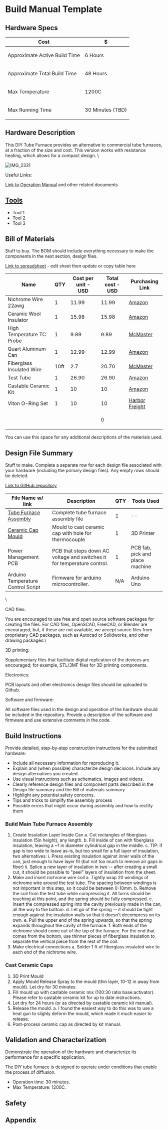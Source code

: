 # Build Manual Template

## Hardware Specs

| Cost                  | $           |
| --------------------- | ----------- |
| Approximate Active Build Time | <p>6 Hours<br></p> |
| Approximate Total Build Time    | <p>48 Hours<br></p> |
| Max Temperature    | <p>1200C<br></p> |
| Max Running Time    | <p>30 Minutes (TBD)<br></p> |

## Hardware Description

This DIY Tube Furnace provides an alternative to commercial tube furnaces, at a fraction of the size and cost. This version works with resistance heating, which allows for a compact design. \

![IMG_2331](https://github.com/hacker-fab/gitbook/assets/74506223/82ffe310-64e3-4a2d-bebc-953d48f2fe83)


Useful Links:

[Link to Operation Manual](https://docs.google.com/document/d/1WfECnmatf4ztq5hCbmSQNtmgw9UTvR6ndzOSvIV\_o5o/edit) and other related documents

## [Tools](https://docs.google.com/document/d/1vQ3mLdk9Qs4jteeLivA5NhKBnKZaRAJCvF41PBNDRNI/edit#bookmark=id.e9qhfw513e84)

* Tool 1
* Tool 2
* Tool 3

## Bill of Materials

Stuff to buy. The BOM should include everything necessary to make the components in the next section, design files.

[Link to spreadsheet](https://docs.google.com/spreadsheets/d/1tM25RrjC127YzbMv5\_YfaZUyqUb6dUSwdO-u9tCkjsk/edit#gid=0) - edit sheet then update or copy table here

| Name        | QTY         | Cost per unit - USD | Total cost - USD | Purchasing Link                                 |
| ----------- | ----------- | ------------------- | ---------------- | ----------------------------------------------- |
| Nichrome Wire 22awg      | 1          | 11.99                | 11.99              | [Amazon](https://www.amazon.com/Nichrome-80-Gauge-Resistance-Wire/dp/B07CHX2T52/ref=pd_bxgy_d_sccl_1/136-4311860-8506401?pd_rd_w=mXvnA&content-id=amzn1.sym.c51e3ad7-b551-4b1a-b43c-3cf69addb649&pf_rd_p=c51e3ad7-b551-4b1a-b43c-3cf69addb649&pf_rd_r=A4YSNT87EHM66DSPGVSH&pd_rd_wg=46Oul&pd_rd_r=80e8a761-f8df-4aab-ba5e-a662dc18b3fb&pd_rd_i=B07CHX2T52&psc=1) |
| Ceramic Wool Insulator      | 1           | 15.98                  | 15.98               | [Amazon](https://www.amazon.com/gp/product/B09R9NW7HG?ie=UTF8&th=1&linkCode=sl1&tag=projectsinfli-20&linkId=11036526d5c75fa2a69a66da4628a4e2&language=en_US&ref_=as_li_ss_tl)             |
| High Temperature TC Probe      | 1           | 9.89                  | 9.89               | [McMaster](https://www.mcmaster.com/3859K44/)             |
| Quart Aluminum Can      | 1           | 12.99                  | 12.99               | [Amazon](https://www.amazon.com/Empty-Quart-Paint-Unlined-Metal/dp/B015Y9OY4Y/ref=sr_1_3?crid=3VTGIYGJ30247&keywords=aluminum+can&qid=1707862429&s=hi&sprefix=aluminum+chan%2Ctools%2C123&sr=1-3)               |
| Fiberglass Insulated Wire      | 10ft           | 2.7                  | 20.70               | [McMaster](https://www.mcmaster.com/8209K15/)               |
| Test Tube      | 1           | 26.90                  | 26.90               | [Amazon](https://technicalglass.com/product/35cc-fused-quartz-test-tubes-w-lip/)               |
| Castable Ceramic Kit      | 1           | 10                  | 10               | [Amazon](https://www.amazon.com/)               |
| Viton O-Ring Set      | 1           | 10                  | 10               | [Harbor Freight](https://www.amazon.com/)               |
| <p><br></p> | <p><br></p> | <p><br></p>         | 0                | <p><br></p>                                     |



You can use this space for any additional descriptions of the materials used.

## Design File Summary

Stuff to make. Complete a separate row for each design file associated with your hardware (including the primary design files). Any empty rows should be deleted.

[Link to GitHub repository](https://github.com/orgs/hacker-fab/repositories)

| File Name w/ link                                                                                | Description                                                              | QTY | Tools Used                      |
| ------------------------------------------------------------------------------------------------ | ------------------------------------------------------------------------ | --- | ------------------------------- |
| [Tube Furnace Assembly](https://cad.onshape.com/documents/7ca245ff5619be80b9b7c11c/w/72634921600cf05b54213a5d/e/d22908dc7684c4069f65515b) | Complete tube furnace assembly file | 1   | --                      |
| [Ceramic Cap Mould](https://cad.onshape.com/documents/279b6d9d916df77415a78659/w/fec5166005d12b217a27bd33/e/638f8ec910503f23116640b0) | Mould to cast ceramic cap with hole for thermocouple | 1   | 3D Printer                      |
| Power Management PCB                                                                                | PCB that steps down AC voltage and switches it for temperature control. | 1   | PCB fab, pick and place machine |
| Arduino Temperature Control Script                                                                                  | Firmware for arduino microcontroller.                                        | N/A | Arduino Uno                     |

\


CAD files:

You are encouraged to use free and open source software packages for creating the files.  For  CAD files, OpenSCAD, FreeCAD, or Blender are encouraged, but, if these are not available, we accept source files from proprietary CAD packages, such as Autocad or Solidworks, and other drawing packages.\


3D printing:

Supplementary files that facilitate digital replication of the devices are encouraged; for example, STL/3MF files for 3D printing components.&#x20;



Electronics:

PCB layouts and other electronics design files should be uploaded to Github.



Software and firmware:

All software files used in the design and operation of the hardware should be included in the repository. Provide a description of the software and firmware and use extensive comments in the code.&#x20;

## Build Instructions

Provide detailed, step-by-step construction instructions for the submitted hardware:

* Include all necessary information for reproducing it.
* Explain and (when possible) characterize design decisions. Include any design alternatives you created.
* Use visual instructions such as schematics, images and videos.
* Clearly reference design files and component parts described in the Design file summary and the Bill of materials summary
* Highlight any potential safety concerns.
* Tips and tricks to simplify the assembly process
* Possible errors that might occur during assembly and how to rectify them

### Build Main Tube Furnace Assembly

1. Create Insulation Layer Inside Can
  a. Cut rectangles of fiberglass insulation (5in height), any length.
  b. Fill inside of can with fiberglass insulation, leaving a ~1 in diameter cylindrical gap in the middle.
  c. TIP: if gap is too wide to leave as-is, but too small for a full layer of insulation, two alternatives:
    i. Press existing insulation against inner walls of the can, just enough to have layer fit (but not too much to remove air gaps in fiber)
    ii. Splice a new layer of insulation in two -- after creating a small cut, it should be possible to "peel" layers of insulation from the sheet.
2. Make and insert nichrome wire coil
   a. Tightly wrap 20 windings of nichrome wire around the test tube. The spacing between windings is not important in this step, so it could be between 0-10mm.
   b. Remove the coil from the test tube while compressing it. All turns should be touching at this point, and the spring should be fully compressed.
   c. Insert the compressed spring into the cavity previously made in the can, all the way to the bottom.
   d. Let go of the spring -- it should be tight enough against the insulation walls so that it doesn't decompress on its own.
   e. Pull the upper end of the spring upwards, so that the spring expands throughout the cavity of the furnace.
   f. Both ends of the nichrome should come out of the top of the furnace. For the end that comes from the bottom, use thinner pieces of fiberglass insulation to separate the vertical piece from the rest of the coil.
4. Make electrical connections
   a. Solder 1 ft of fiberglass insulated wire to each end of the nichrome wire.

### Cast Ceramic Caps

1. 3D Print Mould
2. Apply Mould Release Spray to the mould (thin layer, 10-12 in away from mould). Let dry for 30 minutes.
3. Fill mould up with castable ceramic mix (100:30 ratio base:activator). Please refer to castable ceramic kit for up to date instructions.
4. Let dry for 24 hours (or as directed by castable ceramic kit manual).
5. Release the mould.
  a. I found the easiest way to do this was to use a heat gun to slighly deform the mould, which made it much easier to release.
7. Post-process ceramic cap as directed by kit manual.


## Validation and Characterization

Demonstrate the operation of the hardware and characterize its performance for a specific application.

The DIY tube furnace is designed to operate under conditions that enable the process of diffusion.

* Operation time: 30 minutes.
* Max Temperature: 1200C.

## Safety



## Appendix
